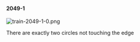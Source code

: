 #### 2049-1
![train-2049-1-0.png](https://github.com/lil-lab/nlvr/raw/master/nlvr/train/images/5/train-2049-1-0.png "train-2049-1-0.png")

There are exactly two circles not touching the edge